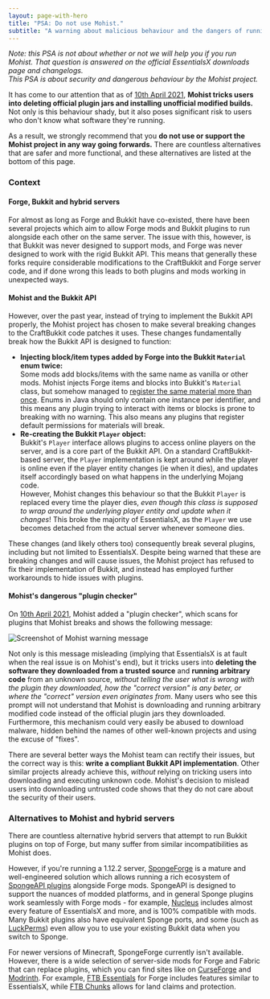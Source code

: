 ```yaml
---
layout: page-with-hero
title: "PSA: Do not use Mohist."
subtitle: "A warning about malicious behaviour and the dangers of running untrusted code."
---
```


*Note: this PSA is not about whether or not we will help you if you run Mohist. That question is answered on the
official EssentialsX downloads page and changelogs.  
This PSA is about security and dangerous behaviour by the Mohist project.*

It has come to our attention that as of [10th April 2021](https://github.com/MohistMC/Mohist/commit/58bbb1c8a13dcbf764c11668287e6fb85a884b3a),
**Mohist tricks users into deleting official plugin jars and installing unofficial modified builds.** Not only is this
behaviour shady, but it also poses significant risk to users who don't know what software they're running.

As a result, we strongly recommend that you **do not use or support the Mohist project in any way going forwards.**
There are countless alternatives that are safer and more functional, and these alternatives are listed at the bottom
of this page.

### Context

#### Forge, Bukkit and hybrid servers

For almost as long as Forge and Bukkit have co-existed, there have been several projects which aim to allow Forge mods
and Bukkit plugins to run alongside each other on the same server. The issue with this, however, is that Bukkit was
never designed to support mods, and Forge was never designed to work with the rigid Bukkit API. This means that
generally these forks require considerable modifications to the CraftBukkit and Forge server code, and if done wrong
this leads to both plugins and mods working in unexpected ways.

#### Mohist and the Bukkit API

However, over the past year, instead of trying to implement the Bukkit API properly, the Mohist project has chosen to
make several breaking changes to the CraftBukkit code patches it uses. These changes fundamentally break how the Bukkit
API is designed to function:

- **Injecting block/item types added by Forge into the Bukkit `Material` enum twice:**  
  Some mods add blocks/items with the same name as vanilla or other mods. Mohist injects Forge items and blocks into
  Bukkit's `Material` class, but somehow managed to [register the same material more than once](https://github.com/MohistMC/Mohist/issues/443).
  Enums in Java should only contain one instance per identifier, and this means any plugin trying to interact with
  items or blocks is prone to breaking with no warning. This also means any plugins that register default permissions
  for materials will break.
- **Re-creating the Bukkit `Player` object:**  
  Bukkit's `Player` interface allows plugins to access online players on the server, and is a core part of the Bukkit
  API. On a standard CraftBukkit-based server, the `Player` implementation is kept around while the player is online
  even if the player entity changes (ie when it dies), and updates itself accordingly based on what happens in the
  underlying Mojang code.  
  However, Mohist changes this behaviour so that the Bukkit `Player` is replaced every time the player dies, *even
  though this class is supposed to wrap around the underlying player entity and update when it changes*! This broke
  the majority of EssentialsX, as the `Player` we use becomes detached from the actual server whenever someone dies.

These changes (and likely others too) consequently break several plugins, including but not limited to EssentialsX.
Despite being warned that these are breaking changes and will cause issues, the Mohist project has refused to fix their
implementation of Bukkit, and instead has employed further workarounds to hide issues with plugins.

#### Mohist's dangerous "plugin checker"

On [10th April 2021](https://github.com/MohistMC/Mohist/commit/58bbb1c8a13dcbf764c11668287e6fb85a884b3a), Mohist added
a "plugin checker", which scans for plugins that Mohist breaks and shows the following message:

![Screenshot of Mohist warning message](https://cdn.discordapp.com/attachments/762376197308547082/851490309585502269/unknown.png)

Not only is this message misleading (implying that EssentialsX is at fault when the real issue is on Mohist's end), but
it tricks users into **deleting the software they downloaded from a trusted source** and **running arbitrary code**
from an unknown source, *without telling the user what is wrong with the plugin they downloaded, how the "correct
version" is any beter, or where the "correct" version even originates from*. Many users who see this prompt will not
understand that Mohist is downloading and running arbitrary modified code instead of the official plugin jars they
downloaded. Furthermore, this mechanism could very easily be abused to download malware, hidden behind the names of
other well-known projects and using the excuse of "fixes".

There are several better ways the Mohist team can rectify their issues, but the correct way is this: **write a
compliant Bukkit API implementation**. Other similar projects already achieve this, *without* relying on tricking users
into downloading and executing unknown code. Mohist's decision to mislead users into downloading untrusted code shows
that they do not care about the security of their users.

### Alternatives to Mohist and hybrid servers

There are countless alternative hybrid servers that attempt to run Bukkit plugins on top of Forge, but many suffer from
similar incompatibilities as Mohist does.

However, if you're running a 1.12.2 server, [SpongeForge](https://www.spongepowered.org/) is a mature and
well-engineered solution which allows running a rich ecosystem of [SpongeAPI plugins](https://ore.spongepowered.org/)
alongside Forge mods. SpongeAPI is designed to support the nuances of modded platforms, and in general Sponge plugins
work seamlessly with Forge mods - for example, [Nucleus](https://v2.nucleuspowered.org/) includes almost every feature
of EssentialsX and more, and is 100% compatible with mods. Many Bukkit plugins also have equivalent Sponge ports, and
some (such as [LuckPerms](https://luckperms.net/)) even allow you to use your existing Bukkit data when you switch to
Sponge.

For newer versions of Minecraft, SpongeForge currently isn't available. However, there is a wide selection of
server-side mods for Forge and Fabric that can replace plugins, which you can find sites like on [CurseForge](https://www.curseforge.com/minecraft/mc-mods/ftb-essentials-forge)
and [Modrinth](https://modrinth.com/mods). For example, [FTB Essentials](https://www.curseforge.com/minecraft/mc-mods/ftb-essentials-forge)
for Forge includes features similar to EssentialsX, while [FTB Chunks](https://www.curseforge.com/minecraft/mc-mods/ftb-chunks-forge)
allows for land claims and protection.
